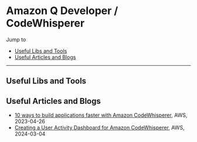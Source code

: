 # Amazon Q Developer / CodeWhisperer

Jump to
- [Useful Libs and Tools](#useful-libs-and-tools)
- [Useful Articles and Blogs](#useful-articles-and-blogs)

---
## Useful Libs and Tools


## Useful Articles and Blogs
- [10 ways to build applications faster with Amazon CodeWhisperer](https://aws.amazon.com/blogs/devops/10-ways-to-build-applications-faster-with-amazon-codewhisperer/), AWS, 2023-04-26
- [Creating a User Activity Dashboard for Amazon CodeWhisperer](https://aws.amazon.com/blogs/devops/creating-a-user-activity-dashboard-for-amazon-codewhisperer/), AWS, 2024-03-04
